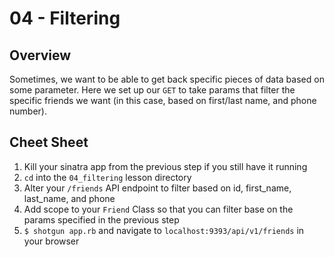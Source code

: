 # 04 - Filtering

## Overview

Sometimes, we want to be able to get back specific pieces of data based on some
parameter. Here we set up our `GET` to take params that filter the specific
friends we want (in this case, based on first/last name, and phone number).

## Cheet Sheet

1. Kill your sinatra app from the previous step if you still have it running
1. `cd` into the `04_filtering` lesson directory
1. Alter your `/friends` API endpoint to filter based on id, first_name,
last_name, and phone
1. Add scope to your `Friend` Class so that you can filter base on the params
specified in the previous step
1. `$ shotgun app.rb` and navigate to `localhost:9393/api/v1/friends` in your browser
